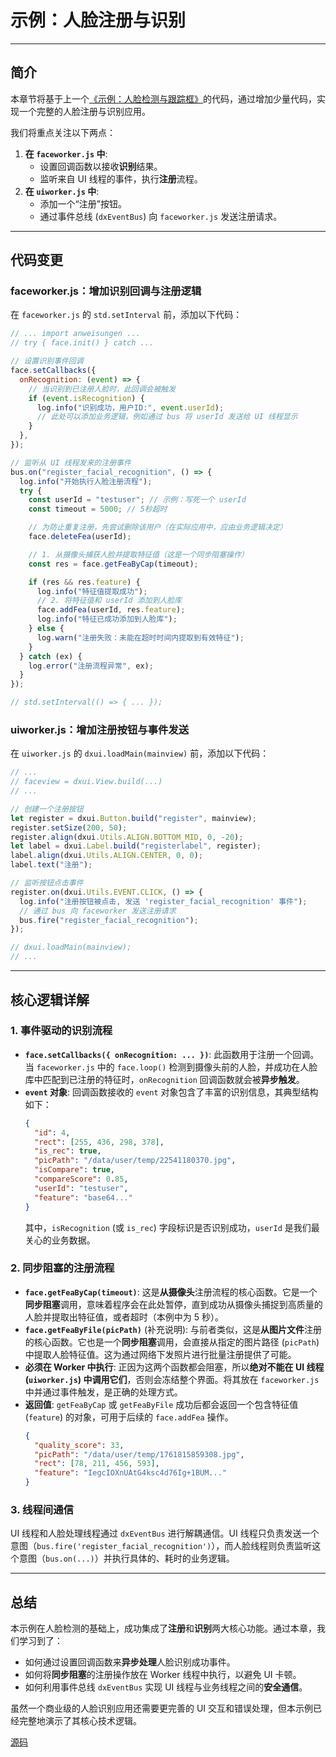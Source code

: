 # 示例：人脸注册与识别

---

## 简介

本章节将基于上一个[《示例：人脸检测与跟踪框》](./detect.md)的代码，通过增加少量代码，实现一个完整的人脸注册与识别应用。

我们将重点关注以下两点：

1.  **在 `faceworker.js` 中**:
    - 设置回调函数以接收**识别**结果。
    - 监听来自 UI 线程的事件，执行**注册**流程。
2.  **在 `uiworker.js` 中**:
    - 添加一个“注册”按钮。
    - 通过事件总线 (`dxEventBus`) 向 `faceworker.js` 发送注册请求。

---

## 代码变更

### faceworker.js：增加识别回调与注册逻辑

在 `faceworker.js` 的 `std.setInterval` 前，添加以下代码：

```javascript
// ... import anweisungen ...
// try { face.init() } catch ...

// 设置识别事件回调
face.setCallbacks({
  onRecognition: (event) => {
    // 当识别到已注册人脸时，此回调会被触发
    if (event.isRecognition) {
      log.info("识别成功，用户ID:", event.userId);
      // 此处可以添加业务逻辑，例如通过 bus 将 userId 发送给 UI 线程显示
    }
  },
});

// 监听从 UI 线程发来的注册事件
bus.on("register_facial_recognition", () => {
  log.info("开始执行人脸注册流程");
  try {
    const userId = "testuser"; // 示例：写死一个 userId
    const timeout = 5000; // 5秒超时

    // 为防止重复注册，先尝试删除该用户（在实际应用中，应由业务逻辑决定）
    face.deleteFea(userId);

    // 1. 从摄像头捕获人脸并提取特征值（这是一个同步阻塞操作）
    const res = face.getFeaByCap(timeout);

    if (res && res.feature) {
      log.info("特征值提取成功");
      // 2. 将特征值和 userId 添加到人脸库
      face.addFea(userId, res.feature);
      log.info("特征已成功添加到人脸库");
    } else {
      log.warn("注册失败：未能在超时时间内提取到有效特征");
    }
  } catch (ex) {
    log.error("注册流程异常", ex);
  }
});

// std.setInterval(() => { ... });
```

### uiworker.js：增加注册按钮与事件发送

在 `uiworker.js` 的 `dxui.loadMain(mainview)` 前，添加以下代码：

```javascript
// ...
// faceview = dxui.View.build(...)
// ...

// 创建一个注册按钮
let register = dxui.Button.build("register", mainview);
register.setSize(200, 50);
register.align(dxui.Utils.ALIGN.BOTTOM_MID, 0, -20);
let label = dxui.Label.build("registerlabel", register);
label.align(dxui.Utils.ALIGN.CENTER, 0, 0);
label.text("注册");

// 监听按钮点击事件
register.on(dxui.Utils.EVENT.CLICK, () => {
  log.info("注册按钮被点击, 发送 'register_facial_recognition' 事件");
  // 通过 bus 向 faceworker 发送注册请求
  bus.fire("register_facial_recognition");
});

// dxui.loadMain(mainview);
// ...
```

---

## 核心逻辑详解

### 1. 事件驱动的识别流程

- **`face.setCallbacks({ onRecognition: ... })`**: 此函数用于注册一个回调。当 `faceworker.js` 中的 `face.loop()` 检测到摄像头前的人脸，并成功在人脸库中匹配到已注册的特征时，`onRecognition` 回调函数就会被**异步触发**。
- **`event` 对象**: 回调函数接收的 `event` 对象包含了丰富的识别信息，其典型结构如下：
  ```json
  {
    "id": 4,
    "rect": [255, 436, 298, 378],
    "is_rec": true,
    "picPath": "/data/user/temp/22541180370.jpg",
    "isCompare": true,
    "compareScore": 0.85,
    "userId": "testuser",
    "feature": "base64..."
  }
  ```
  其中，`isRecognition` (或 `is_rec`) 字段标识是否识别成功，`userId` 是我们最关心的业务数据。

### 2. 同步阻塞的注册流程

- **`face.getFeaByCap(timeout)`**: 这是**从摄像头**注册流程的核心函数。它是一个**同步阻塞**调用，意味着程序会在此处暂停，直到成功从摄像头捕捉到高质量的人脸并提取出特征值，或者超时（本例中为 5 秒）。
- **`face.getFeaByFile(picPath)`** (补充说明): 与前者类似，这是**从图片文件**注册的核心函数。它也是一个**同步阻塞**调用，会直接从指定的图片路径 (`picPath`) 中提取人脸特征值。这为通过网络下发照片进行批量注册提供了可能。
- **必须在 Worker 中执行**: 正因为这两个函数都会阻塞，所以**绝对不能在 UI 线程 (`uiworker.js`) 中调用它们**，否则会冻结整个界面。将其放在 `faceworker.js` 中并通过事件触发，是正确的处理方式。
- **返回值**: `getFeaByCap` 或 `getFeaByFile` 成功后都会返回一个包含特征值 (`feature`) 的对象，可用于后续的 `face.addFea` 操作。
  ```json
  {
    "quality_score": 33,
    "picPath": "/data/user/temp/1761815859308.jpg",
    "rect": [78, 211, 456, 593],
    "feature": "IegcIOXnUAtG4ksc4d76Ig+1BUM..."
  }
  ```

### 3. 线程间通信

UI 线程和人脸处理线程通过 `dxEventBus` 进行解耦通信。UI 线程只负责发送一个意图（`bus.fire('register_facial_recognition')`），而人脸线程则负责监听这个意图（`bus.on(...)`）并执行具体的、耗时的业务逻辑。

---

## 总结

本示例在人脸检测的基础上，成功集成了**注册**和**识别**两大核心功能。通过本章，我们学习到了：

- 如何通过设置回调函数来**异步处理**人脸识别成功事件。
- 如何将**同步阻塞**的注册操作放在 Worker 线程中执行，以避免 UI 卡顿。
- 如何利用事件总线 `dxEventBus` 实现 UI 线程与业务线程之间的**安全通信**。

虽然一个商业级的人脸识别应用还需要更完善的 UI 交互和错误处理，但本示例已经完整地演示了其核心技术逻辑。

[源码](https://github.com/DejaOS/DejaOS/tree/main/demos/vf203_v12/vf203_v12_face_registe_recognition)
